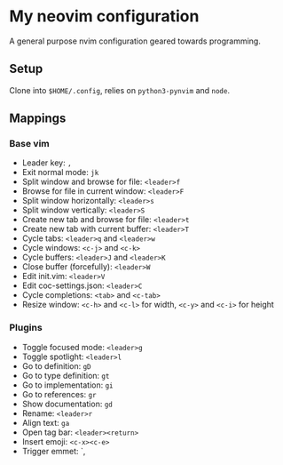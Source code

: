 # My neovim configuration

A general purpose nvim configuration geared towards programming. 

## Setup

Clone into `$HOME/.config`, relies on `python3-pynvim` and `node`.

## Mappings

### Base vim

- Leader key: `,`
- Exit normal mode: `jk`
- Split window and browse for file: `<leader>f`
- Browse for file in current window: `<leader>F`
- Split window horizontally: `<leader>s`
- Split window vertically: `<leader>S`
- Create new tab and browse for file: `<leader>t`
- Create new tab with current buffer: `<leader>T`
- Cycle tabs: `<leader>q` and `<leader>w`
- Cycle windows: `<c-j>` and `<c-k>`
- Cycle buffers: `<leader>J` and `<leader>K`
- Close buffer (forcefully): `<leader>W`
- Edit init.vim: `<leader>V`
- Edit coc-settings.json: `<leader>C`
- Cycle completions: `<tab>` and `<c-tab>`
- Resize window: `<c-h>` and `<c-l>` for width, `<c-y>` and `<c-i>` for height

### Plugins

- Toggle focused mode: `<leader>g`
- Toggle spotlight: `<leader>l`
- Go to definition: `gD`
- Go to type definition: `gt`
- Go to implementation: `gi`
- Go to references: `gr`
- Show documentation: `gd`
- Rename: `<leader>r`
- Align text: `ga`
- Open tag bar: `<leader><return>`
- Insert emoji: `<c-x><c-e>`
- Trigger emmet: `<c-e>,
